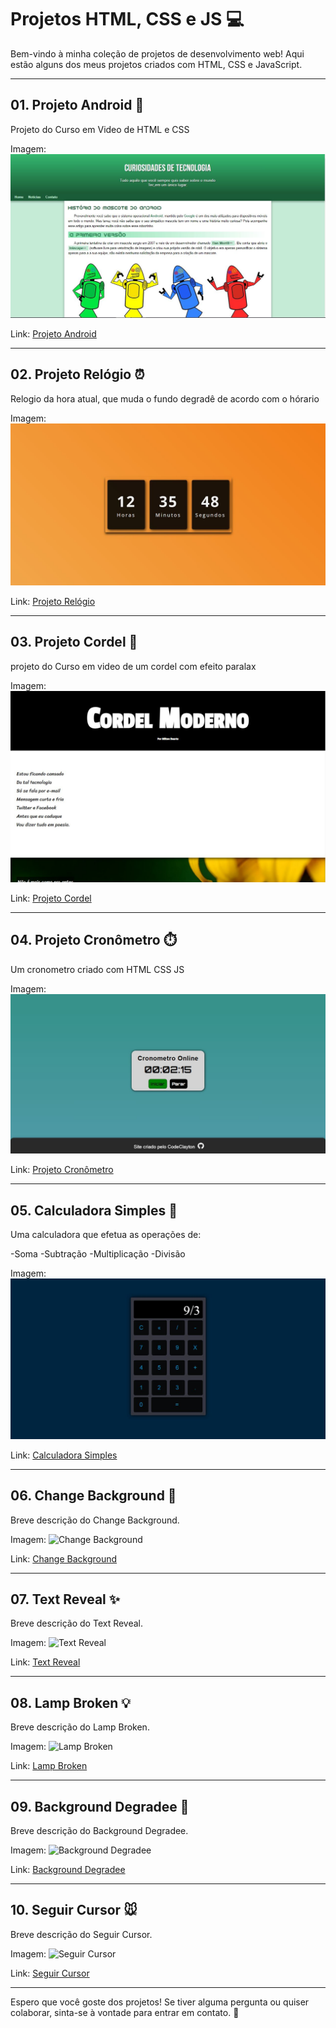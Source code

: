 # Projetos HTML, CSS e JS :computer:

Bem-vindo à minha coleção de projetos de desenvolvimento web! Aqui estão alguns dos meus projetos criados com HTML, CSS e JavaScript.

<hr>

## 01. Projeto Android :iphone:

Projeto do Curso em Video de HTML e CSS

Imagem:
![Projeto Android](01-Projeto-Android/Preview-Projeto-Android.JPG)

Link: [Projeto Android](https://codeclayton.github.io/Projetos-HTML-CSS-JS/01-Projeto-Android/#)

---

## 02. Projeto Relógio ⏰

Relogio da hora atual, que muda o fundo degradê de acordo com o hórario

Imagem:
![Projeto Relógio](02-Projeto-Relogio/Preview-Projeto-Relogio.JPG)

Link: [Projeto Relógio](https://codeclayton.github.io/Projetos-HTML-CSS-JS/02-Projeto-Relogio/)

---

## 03. Projeto Cordel :scroll:

projeto do Curso em video de um cordel com efeito paralax

Imagem:
![Projeto Cordel](03-projeto-cordel/Preview-projeto-cordel.JPG)

Link: [Projeto Cordel](https://codeclayton.github.io/Projetos-HTML-CSS-JS/03-projeto-cordel/)

---

## 04. Projeto Cronômetro ⏱️

Um cronometro criado com HTML CSS JS 

Imagem:
![Projeto Cronômetro](04-projeto-cronometro/Preview-Projeto-Cronometro.JPG)

Link: [Projeto Cronômetro](https://codeclayton.github.io/Projetos-HTML-CSS-JS/04-projeto-cronometro/)

---

## 05. Calculadora Simples 🧮

Uma calculadora que efetua as operações de:

-Soma
-Subtração
-Multiplicação
-Divisão

Imagem:
![Calculadora Simples](05-Calculadora-Simples/Preview-Calculadora-Simples.JPG)

Link: [Calculadora Simples](https://codeclayton.github.io/Projetos-HTML-CSS-JS/05-Calculadora-Simples/)

---

## 06. Change Background 🌈

Breve descrição do Change Background.

Imagem:
![Change Background](link-da-imagem)

Link: [Change Background](https://github.com/seu-usuario/06-Change-Background)

---

## 07. Text Reveal ✨

Breve descrição do Text Reveal.

Imagem:
![Text Reveal](link-da-imagem)

Link: [Text Reveal](https://github.com/seu-usuario/07-Text-Reveal)

---

## 08. Lamp Broken 💡

Breve descrição do Lamp Broken.

Imagem:
![Lamp Broken](link-da-imagem)

Link: [Lamp Broken](https://github.com/seu-usuario/08-Lamp-Broken)

---

## 09. Background Degradee 🌅

Breve descrição do Background Degradee.

Imagem:
![Background Degradee](link-da-imagem)

Link: [Background Degradee](https://github.com/seu-usuario/09-Background-Degradee)

---

## 10. Seguir Cursor 🐭

Breve descrição do Seguir Cursor.

Imagem:
![Seguir Cursor](link-da-imagem)

Link: [Seguir Cursor](https://github.com/seu-usuario/10-Seguir-Cursor)

---

Espero que você goste dos projetos! Se tiver alguma pergunta ou quiser colaborar, sinta-se à vontade para entrar em contato. :email: